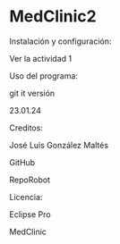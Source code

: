 # MedClinic2

Instalación y configuración:

Ver la actividad 1

Uso del programa:

git it versión

23.01.24

Creditos:

José Luis González Maltés

GitHub

RepoRobot

Licencia: 

Eclipse Pro

MedClinic
